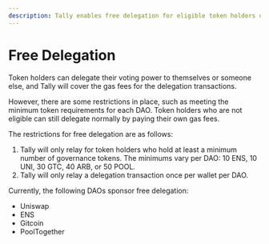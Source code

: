 ```yaml
---
description: Tally enables free delegation for eligible token holders of certain DAOs.
---
```


# Free Delegation

Token holders can delegate their voting power to themselves or someone else, and Tally will cover the gas fees for the delegation transactions.

However, there are some restrictions in place, such as meeting the minimum token requirements for each DAO. Token holders who are not eligible can still delegate normally by paying their own gas fees.

The restrictions for free delegation are as follows:

1. Tally will only relay for token holders who hold at least a minimum number of governance tokens. The minimums vary per DAO: 10 ENS, 10 UNI, 30 GTC, 40 ARB, or 50 POOL.
2. Tally will only relay a delegation transaction once per wallet per DAO.

Currently, the following DAOs sponsor free delegation:

* Uniswap
* ENS
* Gitcoin
* PoolTogether

